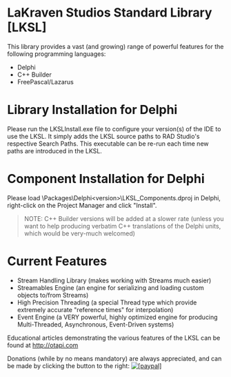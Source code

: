 LaKraven Studios Standard Library [LKSL]
====

This library provides a vast (and growing) range of powerful features for the following programming languages:
  - Delphi
  - C++ Builder
  - FreePascal/Lazarus

Library Installation for Delphi
====
Please run the LKSLInstall.exe file to configure your version(s) of the IDE to use the LKSL. It simply adds the LKSL source paths to RAD Studio's respective Search Paths. This executable can be re-run each time new paths are introduced in the LKSL.

Component Installation for Delphi
====
Please load \Packages\Delphi\<version>\LKSL_Components<version>.dproj in Delphi, right-click on the Project Manager and click "Install".

> NOTE: C++ Builder versions will be added at a slower rate (unless you want to help producing verbatim C++ translations of the Delphi units, which would be very-much welcomed)

Current Features
====
  - Stream Handling Library (makes working with Streams much easier)
  - Streamables Engine (an engine for serializing and loading custom objects to/from Streams)
  - High Precision Threading (a special Thread type which provide extremely accurate "reference times" for interpolation)
  - Event Engine (a VERY powerful, highly optimized engine for producing Multi-Threaded, Asynchronous, Event-Driven systems)

Educational articles demonstrating the various features of the LKSL can be found at http://otapi.com

Donations (while by no means mandatory) are always appreciated, and can be made by clicking the button to the right: <a href="https://www.paypal.com/cgi-bin/webscr?cmd=_s-xclick&hosted_button_id=84FXYZX27EUJL"><img src="https://www.paypalobjects.com/en_US/GB/i/btn/btn_donateCC_LG.gif" alt="[paypal]" /></a>
